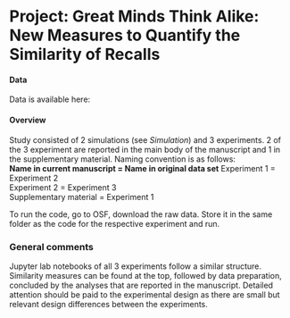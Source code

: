 # Project: Great Minds Think Alike: New Measures to Quantify the Similarity of Recalls <br>

#### __Data__
Data is available here:

#### __Overview__
Study consisted of 2 simulations (see *Simulation*) and 3 experiments. 2 of the 3 experiment are reported in the main body of the manuscript and 1 in the supplementary material. Naming convention is as follows:<br>
__Name in current manuscript = Name in original data set__
Experiment 1 = Experiment 2<br>
Experiment 2 = Experiment 3 <br>
Supplementary material = Experiment 1<br>

To run the code, go to OSF, download the raw data. Store it in the same folder as the code for the respective experiment and run.  <br>

### __General comments__ <br> 
Jupyter lab notebooks of all 3 experiments follow a similar structure. Similarity measures can be found at the top, followed by data preparation, concluded by the analyses that are reported in the manuscript. Detailed attention should be paid to the experimental design as there are small but relevant design differences between the experiments.
